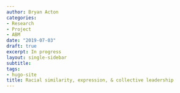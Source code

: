 ```yaml
---
author: Bryan Acton
categories:
- Research
- Project
- ABM
date: "2019-07-03"
draft: true
excerpt: In progress
layout: single-sidebar
subtitle: 
tags:
- hugo-site
title: Racial similarity, expression, & collective leadership
---
```




